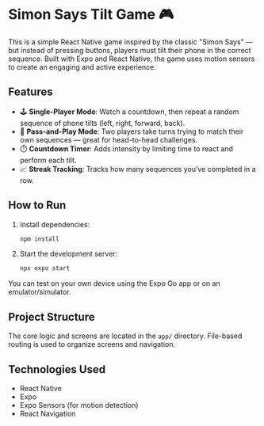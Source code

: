 # Simon Says Tilt Game 🎮

This is a simple React Native game inspired by the classic "Simon Says" — but instead of pressing buttons, players must tilt their phone in the correct sequence. Built with Expo and React Native, the game uses motion sensors to create an engaging and active experience.

## Features

- 🕹️ **Single-Player Mode**: Watch a countdown, then repeat a random sequence of phone tilts (left, right, forward, back).
- 👥 **Pass-and-Play Mode**: Two players take turns trying to match their own sequences — great for head-to-head challenges.
- ⏱️ **Countdown Timer**: Adds intensity by limiting time to react and perform each tilt.
- 📈 **Streak Tracking**: Tracks how many sequences you’ve completed in a row.

## How to Run

1. Install dependencies:

   ```bash
   npm install

3. Start the development server:

   ```bash
   npx expo start

You can test on your own device using the Expo Go app or on an emulator/simulator.

## Project Structure

The core logic and screens are located in the `app/` directory. File-based routing is used to organize screens and navigation.

## Technologies Used

- React Native
- Expo
- Expo Sensors (for motion detection)
- React Navigation
